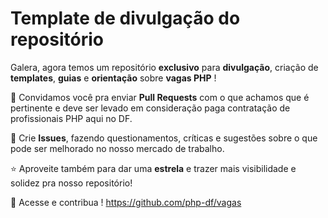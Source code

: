 Template de divulgação do repositório
======


Galera, agora temos um repositório **exclusivo** para **divulgação**, criação de **templates**, **guias** e **orientação** sobre **vagas PHP** !


🚀 Convidamos você pra enviar **Pull Requests** com o que achamos que é pertinente e deve ser levado em consideração paga contratação de profissionais PHP aqui no DF.


💬 Crie **Issues**, fazendo questionamentos, críticas e sugestões sobre o que pode ser melhorado no nosso mercado de trabalho.


⭐  Aproveite também para dar uma **estrela** e trazer mais visibilidade e solidez pra nosso repositório! 

🔗 Acesse e contribua !
 https://github.com/php-df/vagas
 

